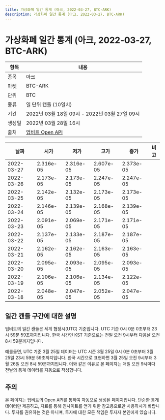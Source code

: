 ```yaml
---
title: 가상화폐 일간 통계 (아크, 2022-03-27, BTC-ARK)
description: 가상화폐 일간 통계 (아크, 2022-03-27, BTC-ARK)
---
```


가상화폐 일간 통계 (아크, 2022-03-27, BTC-ARK)
===

|항목|내용|
|--|--|
|종목|아크|
|마켓|BTC-ARK|
|단위|BTC|
|종류|일 단위 캔들 (10일치)|
|기간|2022년 03월 18일 09시 - 2022년 03월 27일 09시|
|생성일|2022년 03월 28일 16시|
|출처|[업비트 Open API](https://docs.upbit.com)|


|날짜|시가|저가|고가|종가|비고|
|--|--|--|--|--|--|
|2022-03-27|2.316e-05|2.316e-05|2.607e-05|2.373e-05|    |
|2022-03-26|2.173e-05|2.173e-05|2.247e-05|2.247e-05|    |
|2022-03-25|2.142e-05|2.132e-05|2.173e-05|2.173e-05|    |
|2022-03-24|2.146e-05|2.139e-05|2.168e-05|2.139e-05|    |
|2022-03-23|2.091e-05|2.069e-05|2.171e-05|2.171e-05|    |
|2022-03-22|2.137e-05|2.133e-05|2.187e-05|2.187e-05|    |
|2022-03-21|2.162e-05|2.162e-05|2.163e-05|2.163e-05|    |
|2022-03-20|2.095e-05|2.093e-05|2.095e-05|2.093e-05|    |
|2022-03-19|2.106e-05|2.106e-05|2.134e-05|2.122e-05|    |
|2022-03-18|2.048e-05|2.047e-05|2.052e-05|2.047e-05|    |


일간 캔들 구간에 대한 설명
---


업비트의 일간 캔들은 세계 협정시(UTC) 기준입니다. 
UTC 기준 0시 0분 0초부터 23시 59분 59초까지입니다. 
한국 시간인 KST 기준으로는 전일 오전 9시부터 다음날 오전 8시 59분까지입니다. 


예를들면, UTC 기준 3월 25일 데이터는 UTC 시준 3월 25일 0시 0분 0초부터 3월 25일 23시 59분 59초까지입니다. 
한국 시간으로 표현하면 3월 25일 오전 9시부터 3월 26일 오전 8시 59분까지입니다. 
이와 같은 이유로 본 페이지는 매일 오전 9시마다 전날의 통계 데이터를 자동으로 작성합니다. 


주의
---


본 페이지는 업비트의 Open API를 통하여 자동으로 생성된 페이지입니다. 
단순한 통계 데이터만 제공하고, 자료를 통해 인사이트를 얻기 위한 참고용으로만 사용하시기 바랍니다. 
투자를 권유하는 것은 아니며, 투자에 대한 모든 책임은 투자자 본인에게 있습니다. 
